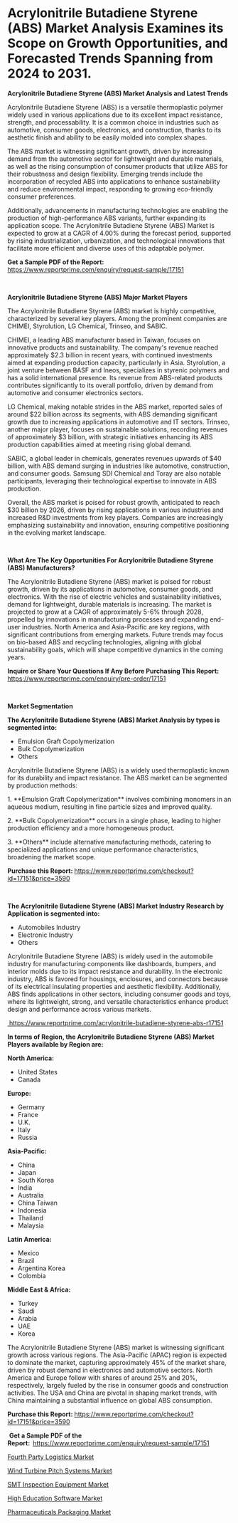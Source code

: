 <p><h1>Acrylonitrile Butadiene Styrene (ABS) Market Analysis Examines its Scope on Growth Opportunities, and Forecasted Trends Spanning from 2024 to 2031.</h1></p><p><strong>Acrylonitrile Butadiene Styrene (ABS) Market Analysis and Latest Trends</strong></p>
<p><p>Acrylonitrile Butadiene Styrene (ABS) is a versatile thermoplastic polymer widely used in various applications due to its excellent impact resistance, strength, and processability. It is a common choice in industries such as automotive, consumer goods, electronics, and construction, thanks to its aesthetic finish and ability to be easily molded into complex shapes.</p><p>The ABS market is witnessing significant growth, driven by increasing demand from the automotive sector for lightweight and durable materials, as well as the rising consumption of consumer products that utilize ABS for their robustness and design flexibility. Emerging trends include the incorporation of recycled ABS into applications to enhance sustainability and reduce environmental impact, responding to growing eco-friendly consumer preferences. </p><p>Additionally, advancements in manufacturing technologies are enabling the production of high-performance ABS variants, further expanding its application scope. The Acrylonitrile Butadiene Styrene (ABS) Market is expected to grow at a CAGR of 4.00% during the forecast period, supported by rising industrialization, urbanization, and technological innovations that facilitate more efficient and diverse uses of this adaptable polymer.</p></p>
<p><strong>Get a Sample PDF of the Report:&nbsp;</strong> <a href="https://www.reportprime.com/enquiry/request-sample/17151?utm_campaign=11&utm_medium=2&utm_source=Github&utm_content=ia&utm_term=24112024&utm_id=acrylonitrile-butadiene-styrene-abs">https://www.reportprime.com/enquiry/request-sample/17151</a></p>
<p>&nbsp;</p>
<p><strong>Acrylonitrile Butadiene Styrene (ABS) Major Market Players</strong></p>
<p><p>The Acrylonitrile Butadiene Styrene (ABS) market is highly competitive, characterized by several key players. Among the prominent companies are CHIMEI, Styrolution, LG Chemical, Trinseo, and SABIC. </p><p>CHIMEI, a leading ABS manufacturer based in Taiwan, focuses on innovative products and sustainability. The company's revenue reached approximately $2.3 billion in recent years, with continued investments aimed at expanding production capacity, particularly in Asia. Styrolution, a joint venture between BASF and Ineos, specializes in styrenic polymers and has a solid international presence. Its revenue from ABS-related products contributes significantly to its overall portfolio, driven by demand from automotive and consumer electronics sectors.</p><p>LG Chemical, making notable strides in the ABS market, reported sales of around $22 billion across its segments, with ABS demanding significant growth due to increasing applications in automotive and IT sectors. Trinseo, another major player, focuses on sustainable solutions, recording revenues of approximately $3 billion, with strategic initiatives enhancing its ABS production capabilities aimed at meeting rising global demand.</p><p>SABIC, a global leader in chemicals, generates revenues upwards of $40 billion, with ABS demand surging in industries like automotive, construction, and consumer goods. Samsung SDI Chemical and Toray are also notable participants, leveraging their technological expertise to innovate in ABS production. </p><p>Overall, the ABS market is poised for robust growth, anticipated to reach $30 billion by 2026, driven by rising applications in various industries and increased R&D investments from key players. Companies are increasingly emphasizing sustainability and innovation, ensuring competitive positioning in the evolving market landscape.</p></p>
<p>&nbsp;</p>
<p><strong>What Are The Key Opportunities For Acrylonitrile Butadiene Styrene (ABS) Manufacturers?</strong></p>
<p><p>The Acrylonitrile Butadiene Styrene (ABS) market is poised for robust growth, driven by its applications in automotive, consumer goods, and electronics. With the rise of electric vehicles and sustainability initiatives, demand for lightweight, durable materials is increasing. The market is projected to grow at a CAGR of approximately 5-6% through 2028, propelled by innovations in manufacturing processes and expanding end-user industries. North America and Asia-Pacific are key regions, with significant contributions from emerging markets. Future trends may focus on bio-based ABS and recycling technologies, aligning with global sustainability goals, which will shape competitive dynamics in the coming years.</p></p>
<p><strong>Inquire or Share Your Questions If Any Before Purchasing This Report:</strong> <a href="https://www.reportprime.com/enquiry/pre-order/17151?utm_campaign=11&utm_medium=2&utm_source=Github&utm_content=ia&utm_term=24112024&utm_id=acrylonitrile-butadiene-styrene-abs">https://www.reportprime.com/enquiry/pre-order/17151</a></p>
<p>&nbsp;</p>
<p><strong>Market Segmentation</strong></p>
<p><strong>The Acrylonitrile Butadiene Styrene (ABS) Market Analysis by types is segmented into:</strong></p>
<p><ul><li>Emulsion Graft Copolymerization</li><li>Bulk Copolymerization</li><li>Others</li></ul></p>
<p><p>Acrylonitrile Butadiene Styrene (ABS) is a widely used thermoplastic known for its durability and impact resistance. The ABS market can be segmented by production methods: </p><p>1. **Emulsion Graft Copolymerization** involves combining monomers in an aqueous medium, resulting in fine particle sizes and improved quality.</p><p>   </p><p>2. **Bulk Copolymerization** occurs in a single phase, leading to higher production efficiency and a more homogeneous product.</p><p>   </p><p>3. **Others** include alternative manufacturing methods, catering to specialized applications and unique performance characteristics, broadening the market scope.</p></p>
<p><strong>Purchase this Report:&nbsp;</strong><a href="https://www.reportprime.com/checkout?id=17151&price=3590&utm_campaign=11&utm_medium=2&utm_source=Github&utm_content=ia&utm_term=24112024&utm_id=acrylonitrile-butadiene-styrene-abs">https://www.reportprime.com/checkout?id=17151&price=3590</a></p>
<p>&nbsp;</p>
<p><strong>The Acrylonitrile Butadiene Styrene (ABS) Market Industry Research by Application is segmented into:</strong></p>
<p><ul><li>Automobiles Industry</li><li>Electronic Industry</li><li>Others</li></ul></p>
<p><p>Acrylonitrile Butadiene Styrene (ABS) is widely used in the automobile industry for manufacturing components like dashboards, bumpers, and interior molds due to its impact resistance and durability. In the electronic industry, ABS is favored for housings, enclosures, and connectors because of its electrical insulating properties and aesthetic flexibility. Additionally, ABS finds applications in other sectors, including consumer goods and toys, where its lightweight, strong, and versatile characteristics enhance product design and performance across various markets.</p></p>
<p><a href="https://www.reportprime.com/acrylonitrile-butadiene-styrene-abs-r17151?utm_campaign=11&utm_medium=2&utm_source=Github&utm_content=ia&utm_term=24112024&utm_id=acrylonitrile-butadiene-styrene-abs">&nbsp;https://www.reportprime.com/acrylonitrile-butadiene-styrene-abs-r17151</a></p>
<p><strong>In terms of Region, the Acrylonitrile Butadiene Styrene (ABS) Market Players available by Region are:</strong></p>
<p>
    <p> <strong> North America: </strong>
        <ul>
            <li>United States</li>
            <li>Canada</li>
        </ul>
        </p> 
    <p> <strong> Europe: </strong>
        <ul>
            <li>Germany</li>
            <li>France</li>
            <li>U.K.</li>
            <li>Italy</li>
            <li>Russia</li>
        </ul>
        </p> 
    <p> <strong> Asia-Pacific: </strong>
        <ul>
            <li>China</li>
            <li>Japan</li>
            <li>South Korea</li>
            <li>India</li>
            <li>Australia</li>
            <li>China Taiwan</li>
            <li>Indonesia</li>
            <li>Thailand</li>
            <li>Malaysia</li>
        </ul>
        </p> 
    <p> <strong> Latin America: </strong>
        <ul>
            <li>Mexico</li>
            <li>Brazil</li>
            <li>Argentina Korea</li>
            <li>Colombia</li>
        </ul>
        </p> 
    <p> <strong> Middle East & Africa: </strong>
        <ul>
            <li>Turkey</li>
            <li>Saudi</li>
            <li>Arabia</li>
            <li>UAE</li>
            <li>Korea</li>
        </ul>
    </p>
    </p>
<p><p>The Acrylonitrile Butadiene Styrene (ABS) market is witnessing significant growth across various regions. The Asia-Pacific (APAC) region is expected to dominate the market, capturing approximately 45% of the market share, driven by robust demand in electronics and automotive sectors. North America and Europe follow with shares of around 25% and 20%, respectively, largely fueled by the rise in consumer goods and construction activities. The USA and China are pivotal in shaping market trends, with China maintaining a substantial influence on global ABS consumption.</p></p>
<p><strong>Purchase this Report: </strong><a href="https://www.reportprime.com/checkout?id=17151&price=3590&utm_campaign=11&utm_medium=2&utm_source=Github&utm_content=ia&utm_term=24112024&utm_id=acrylonitrile-butadiene-styrene-abs">https://www.reportprime.com/checkout?id=17151&price=3590</a></p>
<p>&nbsp;<strong>Get a Sample PDF of the Report:&nbsp;&nbsp;</strong><a href="https://www.reportprime.com/enquiry/request-sample/17151?utm_campaign=11&utm_medium=2&utm_source=Github&utm_content=ia&utm_term=24112024&utm_id=acrylonitrile-butadiene-styrene-abs">https://www.reportprime.com/enquiry/request-sample/17151</a></p>
<p><strong></strong></p>
<p><p><a href="https://issuu.com/reportprime-2/docs/fourth-party-logistics-market-size-_3a93733b3dcfdd?utm_campaign=11&utm_medium=2&utm_source=Github&utm_content=ia&utm_term=24112024&utm_id=acrylonitrile-butadiene-styrene-abs">Fourth Party Logistics Market</a></p><p><a href="https://github.com/KamrulHadi87/Market-Research-Report-List-1/blob/main/wind-turbine-pitch-systems-market.md?utm_campaign=11&utm_medium=2&utm_source=Github&utm_content=ia&utm_term=24112024&utm_id=acrylonitrile-butadiene-styrene-abs">Wind Turbine Pitch Systems Market</a></p><p><a href="https://www.linkedin.com/pulse/global-smt-inspection-equipment-58-cagr-forecast-2024-z5xbe?utm_campaign=11&utm_medium=2&utm_source=Github&utm_content=ia&utm_term=24112024&utm_id=acrylonitrile-butadiene-styrene-abs">SMT Inspection Equipment Market</a></p><p><a href="https://issuu.com/reportprime-2/docs/high-education-software-market-size_35086728cf5a5e?utm_campaign=11&utm_medium=2&utm_source=Github&utm_content=ia&utm_term=24112024&utm_id=acrylonitrile-butadiene-styrene-abs">High Education Software Market</a></p><p><a href="https://github.com/ChiragRp1/Market-Research-Report-List-6/blob/main/pharmaceuticals-packaging-market.md?utm_campaign=11&utm_medium=2&utm_source=Github&utm_content=ia&utm_term=24112024&utm_id=acrylonitrile-butadiene-styrene-abs">Pharmaceuticals Packaging Market</a></p></p>